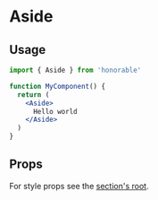 # Aside

## Usage

```jsx
import { Aside } from 'honorable'

function MyComponent() {
  return (
    <Aside>
      Hello world
    </Aside>
  )
}
```

## Props

For style props see the [section's root](/components/html-tags).
